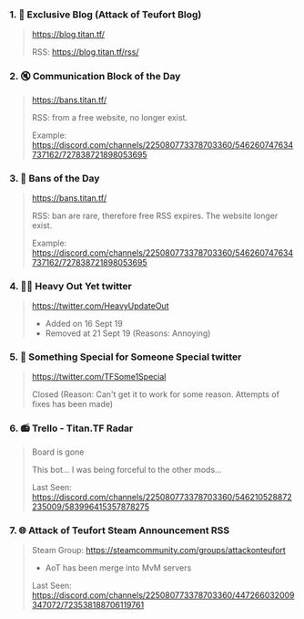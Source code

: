 ### 1. 📰 Exclusive Blog (Attack of Teufort Blog)
> https://blog.titan.tf/
> 
> RSS: https://blog.titan.tf/rss/

### 2. 🔇 Communication Block of the Day
> https://bans.titan.tf/
> 
> RSS: from a free website, no longer exist.
>
> Example: https://discord.com/channels/225080773378703360/546260747634737162/727838721898053695

### 3. 🔨 Bans of the Day
> https://bans.titan.tf/
> 
> RSS: ban are rare, therefore free RSS expires. The website longer exist.
> 
> Example: https://discord.com/channels/225080773378703360/546260747634737162/727838721898053695

### 4. 🏃‍♂️ Heavy Out Yet twitter
> https://twitter.com/HeavyUpdateOut
>
> - Added on 16 Sept 19 
> - Removed at 21 Sept 19 (Reasons: Annoying)

### 5. 💍 Something Special for Someone Special twitter
> https://twitter.com/TFSome1Special
>
> Closed (Reason: Can't get it to work for some reason. Attempts of fixes has been made)

### 6. 📻 Trello - Titan.TF Radar
> Board is gone
>
> This bot... I was being forceful to the other mods... 
>
> Last Seen: https://discord.com/channels/225080773378703360/546210528872235009/583996415357878275

### 7. 🌐 Attack of Teufort Steam Announcement RSS
> Steam Group: https://steamcommunity.com/groups/attackonteufort 
> - AoT has been merge into MvM servers
>
> Last Seen: https://discord.com/channels/225080773378703360/447266032009347072/723538188706119761
